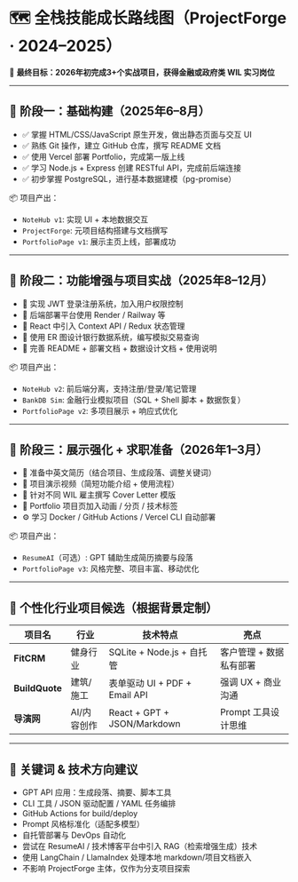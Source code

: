 # 🗺️ 全栈技能成长路线图（ProjectForge · 2024–2025）

🎯 **最终目标：2026年初完成3+个实战项目，获得金融或政府类 WIL 实习岗位**

---

## 🧱 阶段一：基础构建（2025年6–8月）

- ✅ 掌握 HTML/CSS/JavaScript 原生开发，做出静态页面与交互 UI
- ✅ 熟练 Git 操作，建立 GitHub 仓库，撰写 README 文档
- ✅ 使用 Vercel 部署 Portfolio，完成第一版上线
- ✅ 学习 Node.js + Express 创建 RESTful API，完成前后端连接
- ✅ 初步掌握 PostgreSQL，进行基本数据建模（pg-promise）

📦 项目产出：
- `NoteHub v1`: 实现 UI + 本地数据交互
- `ProjectForge`: 元项目结构搭建与文档撰写
- `PortfolioPage v1`: 展示主页上线，部署成功

---

## 🧱 阶段二：功能增强与项目实战（2025年8–12月）

- 🔐 实现 JWT 登录注册系统，加入用户权限控制
- 🧰 后端部署平台使用 Render / Railway 等
- 🧠 React 中引入 Context API / Redux 状态管理
- 💾 使用 ER 图设计银行数据系统，编写模拟交易查询
- 📄 完善 README + 部署文档 + 数据设计文档 + 使用说明

📦 项目产出：
- `NoteHub v2`: 前后端分离，支持注册/登录/笔记管理
- `BankDB Sim`: 金融行业模拟项目（SQL + Shell 脚本 + 数据恢复）
- `PortfolioPage v2`: 多项目展示 + 响应式优化

---

## 🧱 阶段三：展示强化 + 求职准备（2026年1–3月）

- 💼 准备中英文简历（结合项目、生成段落、调整关键词）
- 🧪 项目演示视频（简短功能介绍 + 使用流程）
- 📝 针对不同 WIL 雇主撰写 Cover Letter 模版
- 🎨 Portfolio 项目页加入动画 / 分页 / 技术标签
- ⚙️ 学习 Docker / GitHub Actions / Vercel CLI 自动部署

📦 项目产出：
- `ResumeAI`（可选）: GPT 辅助生成简历摘要与段落
- `PortfolioPage v3`: 风格完整、项目丰富、移动优化

---

## 🎯 个性化行业项目候选（根据背景定制）

| 项目名 | 行业 | 技术特点 | 亮点 |
|--------|------|-----------|------|
| **FitCRM** | 健身行业 | SQLite + Node.js + 自托管 | 客户管理 + 数据私有部署 |
| **BuildQuote** | 建筑/施工 | 表单驱动 UI + PDF + Email API | 强调 UX + 商业沟通 |
| **导演网** | AI/内容创作 | React + GPT + JSON/Markdown | Prompt 工具设计思维 |

---

## 🔧 关键词 & 技术方向建议

- GPT API 应用：生成段落、摘要、脚本工具
- CLI 工具 / JSON 驱动配置 / YAML 任务编排
- GitHub Actions for build/deploy
- Prompt 风格标准化（适配多模型）
- 自托管部署与 DevOps 自动化
- 尝试在 ResumeAI / 技术博客平台中引入 RAG（检索增强生成）技术
- 使用 LangChain / LlamaIndex 处理本地 markdown/项目文档嵌入
- 不影响 ProjectForge 主体，仅作为分支项目探索
